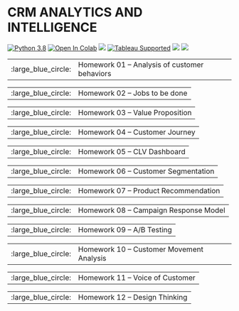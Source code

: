 # CRM ANALYTICS AND INTELLIGENCE
[![Python 3.8](https://img.shields.io/badge/python-3.8-blue.svg)](https://www.python.org/downloads/release/python-380/)
[![Open In Colab](https://colab.research.google.com/assets/colab-badge.svg)](https://colab.research.google.com/github/googlecolab/colabtools/blob/master/notebooks/colab-github-demo.ipynb)
![](https://img.shields.io/badge/GoogleBigQuery-red.svg)
[![Tableau Supported](https://img.shields.io/badge/Support%20Level-Tableau%20Supported-53bd92.svg)](https://www.tableau.com/support-levels-it-and-developer-tools)
![](https://img.shields.io/badge/Tableau-brightgreen.svg)
![](https://img.shields.io/badge/TableauPrep-blueviolet.svg)



<table> <tr> <td> :large_blue_circle: </td> <td> Homework 01 – Analysis of customer behaviors </td>  </tr> </table> 
<table> <tr> <td> :large_blue_circle: </td> <td> Homework 02 – Jobs to be done </td> </tr> </table>
<table> <tr> <td> :large_blue_circle: </td> <td> Homework 03 – Value Proposition </td> </tr> </table>
<table> <tr> <td> :large_blue_circle: </td> <td> Homework 04 – Customer Journey </td> </tr> </table>
<table> <tr> <td> :large_blue_circle:  </td> <td> Homework 05 – CLV Dashboard </td> </tr> </table>
<table> <tr> <td> :large_blue_circle: </td> <td> Homework 06 – Customer Segmentation </td> </tr> </table>
<table> <tr> <td> :large_blue_circle: </td> <td> Homework 07 – Product Recommendation </td> </tr> </table>
<table> <tr> <td> :large_blue_circle: </td> <td> Homework 08 – Campaign Response Model </td> </tr> </table>
<table> <tr> <td> :large_blue_circle: </td> <td> Homework 09 – A/B Testing </td> </tr> </table>
<table> <tr> <td> :large_blue_circle: </td> <td> Homework 10 – Customer Movement Analysis </td> </tr> </table>
<table> <tr> <td> :large_blue_circle: </td> <td> Homework 11 – Voice of Customer </td> </tr> </table>
<table> <tr> <td> :large_blue_circle: </td> <td> Homework 12 – Design Thinking </td> </tr> </table>




